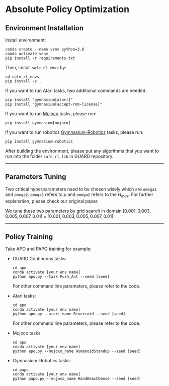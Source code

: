 # Absolute Policy Optimization

## Environment  Installation

Install environment:
```
conda create --name venv python=3.8
conda activate venv
pip install -r requirements.txt
```

Then, install `safe_rl_envs` by:
```
cd safe_rl_envs
pip install -e .
```

If you want to run Atari tasks, two additional commands are needed:

```
pip install "gymnasium[atari]"
pip install "gymnasium[accept-rom-license]"
```

If you want to run [Mujoco](https://gymnasium.farama.org/environments/mujoco/) tasks, please run:

```
pip install gymnasium[mujoco]
```

if you want to run robotics [Gymnasium-Robotics](https://robotics.farama.org/index.html) tasks, please run:

```
pip install gymnasium-robotics
```

After building the environment, please put any algorithms that you want to run into the folder `safe_rl_lib` in GUARD repository.

---

## Parameters  Tuning

Two critical hyperparameters need to be chosen wisely which are `omega1` and `omega2`. `omega1` refers to $\mu$ and `omega2` refers to the $H_{max}$. For further explanation, please check our original paper.

We tune these two parameters by grid search in domain $[0.001, 0.003, 0.005, 0.007, 0.01]\times[0.001, 0.003, 0.005, 0.007, 0.01]$.

---

## Policy  Training

Take APO and PAPO training for example:

- GUARD Continuous tasks:

  ```
  cd apo
  conda activate [your env name]
  python apo.py --task Push_Ant --seed [seed]
  ```

  For other command line parameters, please refer to the code.

- Atari tasks:

  ```
  cd apo
  conda activate [your env name]
  python apo.py --atari_name Riverraid --seed [seed]
  ```

  For other command line parameters, please refer to the code.

- Mujoco tasks

  ```
  cd apo
  conda activate [your env name]
  python apo.py --mujoco_name HumanoidStandup --seed [seed]
  ```

- Gymnasium-Robotics tasks:

  ```
  cd papo
  conda activate [your env name]
  python papo.py --mujoco_name HandReachDense --seed [seed]
  ```

  

